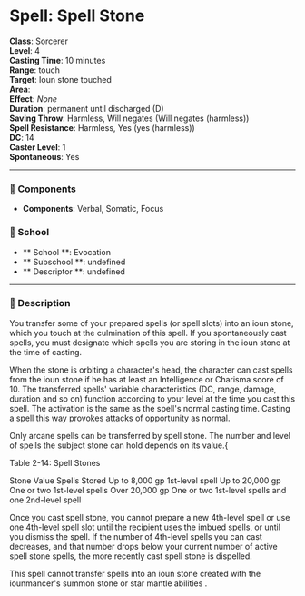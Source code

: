 
# Spell: Spell Stone
**Class**: Sorcerer  
**Level**: 4  
**Casting Time**: 10 minutes  
**Range**: touch  
**Target**: Ioun stone touched  
**Area**:   
**Effect**: _None_  
**Duration**: permanent until discharged (D)  
**Saving Throw**: Harmless, Will negates (Will negates (harmless))  
**Spell Resistance**: Harmless, Yes (yes (harmless))  
**DC**: 14  
**Caster Level**: 1  
**Spontaneous**: Yes

---

### 🔮 Components
- **Components**: Verbal, Somatic, Focus

### 🏫 School
- ** School **: Evocation
- ** Subschool **: undefined
- ** Descriptor **: undefined
---

### 📜 Description
You transfer some of your prepared spells (or spell slots) into an ioun stone, which you touch at the culmination of this spell. If you spontaneously cast spells, you must designate which spells you are storing in the ioun stone at the time of casting.

When the stone is orbiting a character's head, the character can cast spells from the ioun stone if he has at least an Intelligence or Charisma score of 10. The transferred spells' variable characteristics (DC, range, damage, duration and so on) function according to your level at the time you cast this spell. The activation is the same as the spell's normal casting time. Casting a spell this way provokes attacks of opportunity as normal.

Only arcane spells can be transferred by spell stone. The number and level of spells the subject stone can hold depends on its value.{

Table 2-14: Spell Stones

Stone Value            Spells Stored
Up to 8,000 gp        1st-level spell
Up to 20,000 gp     One or two 1st-level spells
Over 20,000 gp      One or two 1st-level spells and one 2nd-level spell

Once you cast spell stone, you cannot prepare a new 4th-level spell or use one 4th-level spell slot until the recipient uses the imbued spells, or until you dismiss the spell. If the number of 4th-level spells you can cast decreases, and that number drops below your current number of active spell stone spells, the more recently cast spell stone is dispelled.

This spell cannot transfer spells into an ioun stone created with the iounmancer's summon stone or star mantle abilities
.
